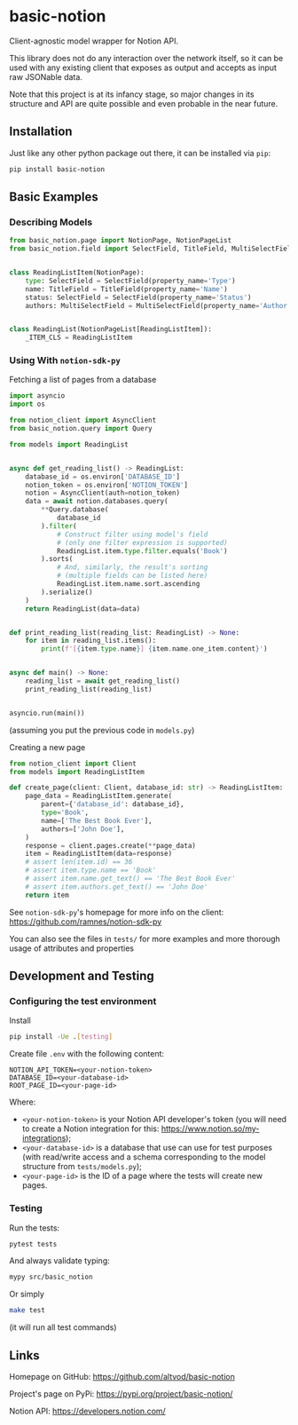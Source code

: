 # basic-notion
Client-agnostic model wrapper for Notion API.

This library does not do any interaction over the network itself,
so it can be used with any existing client that exposes as output
and accepts as input raw JSONable data.

Note that this project is at its infancy stage, so major changes
in its structure and API are quite possible and even probable
in the near future.

## Installation

Just like any other python package out there, it can be installed via `pip`:

```bash
pip install basic-notion
```

## Basic Examples

### Describing Models
```python
from basic_notion.page import NotionPage, NotionPageList
from basic_notion.field import SelectField, TitleField, MultiSelectField


class ReadingListItem(NotionPage):
    type: SelectField = SelectField(property_name='Type')
    name: TitleField = TitleField(property_name='Name')
    status: SelectField = SelectField(property_name='Status')
    authors: MultiSelectField = MultiSelectField(property_name='Author')


class ReadingList(NotionPageList[ReadingListItem]):
    _ITEM_CLS = ReadingListItem
```

### Using With `notion-sdk-py`

Fetching a list of pages from a database

```python
import asyncio
import os

from notion_client import AsyncClient
from basic_notion.query import Query

from models import ReadingList


async def get_reading_list() -> ReadingList:
    database_id = os.environ['DATABASE_ID']
    notion_token = os.environ['NOTION_TOKEN']
    notion = AsyncClient(auth=notion_token)
    data = await notion.databases.query(
        **Query.database(
            database_id
        ).filter(
            # Construct filter using model's field
            # (only one filter expression is supported)
            ReadingList.item.type.filter.equals('Book')
        ).sorts(
            # And, similarly, the result's sorting
            # (multiple fields can be listed here)
            ReadingList.item.name.sort.ascending
        ).serialize()
    )
    return ReadingList(data=data)


def print_reading_list(reading_list: ReadingList) -> None:
    for item in reading_list.items():
        print(f'[{item.type.name}] {item.name.one_item.content}')


async def main() -> None:
    reading_list = await get_reading_list()
    print_reading_list(reading_list)


asyncio.run(main())
```
(assuming you put the previous code in `models.py`)

Creating a new page

```python
from notion_client import Client
from models import ReadingListItem

def create_page(client: Client, database_id: str) -> ReadingListItem:
    page_data = ReadingListItem.generate(
        parent={'database_id': database_id},
        type='Book',
        name=['The Best Book Ever'],
        authors=['John Doe'],
    )
    response = client.pages.create(**page_data)
    item = ReadingListItem(data=response)
    # assert len(item.id) == 36
    # assert item.type.name == 'Book'
    # assert item.name.get_text() == 'The Best Book Ever'
    # assert item.authors.get_text() == 'John Doe'
    return item
```

See `notion-sdk-py`'s homepage for more info on the client: https://github.com/ramnes/notion-sdk-py

You can also see the files in `tests/` for more examples
and more thorough usage of attributes and properties

## Development and Testing

### Configuring the test environment

Install

```bash
pip install -Ue .[testing]
```

Create file `.env` with the following content:

```
NOTION_API_TOKEN=<your-notion-token>
DATABASE_ID=<your-database-id>
ROOT_PAGE_ID=<your-page-id>
```

Where:
- `<your-notion-token>` is your Notion API developer's token
  (you will need to create a Notion integration for this: https://www.notion.so/my-integrations);
- `<your-database-id>` is a database that use can use for test purposes
  (with read/write access and a schema corresponding to the model structure from `tests/models.py`);
- `<your-page-id>` is the ID of a page where the tests will create new pages.

### Testing

Run the tests:

```bash
pytest tests
```

And always validate typing:

```bash
mypy src/basic_notion
```

Or simply

```bash
make test
```

(it will run all test commands)

## Links

Homepage on GitHub: https://github.com/altvod/basic-notion

Project's page on PyPi: https://pypi.org/project/basic-notion/

Notion API: https://developers.notion.com/
